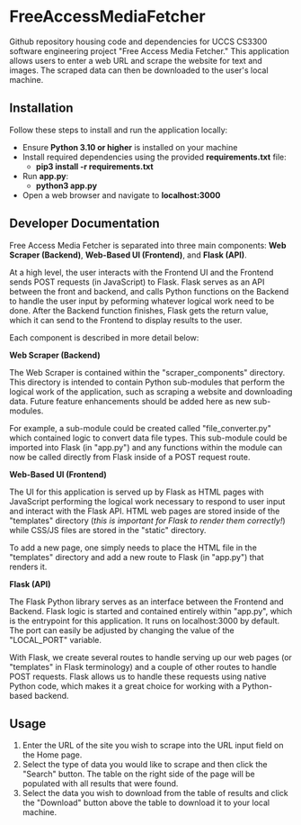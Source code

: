 # FreeAccessMediaFetcher
Github repository housing code and dependencies for UCCS CS3300 software engineering project "Free Access Media Fetcher." This application allows users to enter a web URL and scrape the website for text and images. The scraped data can then be downloaded to the user's local machine.

## Installation
Follow these steps to install and run the application locally:

- Ensure **Python 3.10 or higher** is installed on your machine
- Install required dependencies using the provided **requirements.txt** file:
  - **pip3 install -r requirements.txt**
- Run **app.py**:
  - **python3 app.py**
- Open a web browser and navigate to **localhost:3000**

## Developer Documentation
Free Access Media Fetcher is separated into three main components: **Web Scraper (Backend)**, **Web-Based UI (Frontend)**, and **Flask (API)**. 

At a high level, the user interacts with the Frontend UI and the Frontend sends POST requests (in JavaScript) to Flask. Flask serves as an API between the front and backend, and calls Python functions on the Backend to handle the user input by peforming whatever logical work need to be done. After the Backend function finishes, Flask gets the return value, which it can send to the Frontend to display results to the user. 

Each component is described in more detail below:

**Web Scraper (Backend)**

The Web Scraper is contained within the "scraper_components" directory. This directory is intended to contain Python sub-modules that perform the logical work of the application, such as scraping a website and downloading data. Future feature enhancements should be added here as new sub-modules. 

For example, a sub-module could be created called "file_converter.py" which contained logic to convert data file types. This sub-module could be imported into Flask (in "app.py") and any functions within the module can now be called directly from Flask inside of a POST request route.

**Web-Based UI (Frontend)**

The UI for this application is served up by Flask as HTML pages with JavaScript performing the logical work necessary to respond to user input and interact with the Flask API. HTML web pages are stored inside of the "templates" directory (*this is important for Flask to render them correctly!*) while CSS/JS files are stored in the "static" directory.

To add a new page, one simply needs to place the HTML file in the "templates" directory and add a new route to Flask (in "app.py") that renders it.

**Flask (API)**

The Flask Python library serves as an interface between the Frontend and Backend. Flask logic is started and contained entirely within "app.py", which is the entrypoint for this application. It runs on localhost:3000 by default. The port can easily be adjusted by changing the value of the "LOCAL_PORT" variable.

With Flask, we create several routes to handle serving up our web pages (or "templates" in Flask terminology) and a couple of other routes to handle POST requests. Flask allows us to handle these requests using native Python code, which makes it a great choice for working with a Python-based backend.

## Usage
1. Enter the URL of the site you wish to scrape into the URL input field on the Home page.
2. Select the type of data you would like to scrape and then click the "Search" button. The table on the right side of the page will be populated with all results that were found.
3. Select the data you wish to download from the table of results and click the "Download" button above the table to download it to your local machine.
